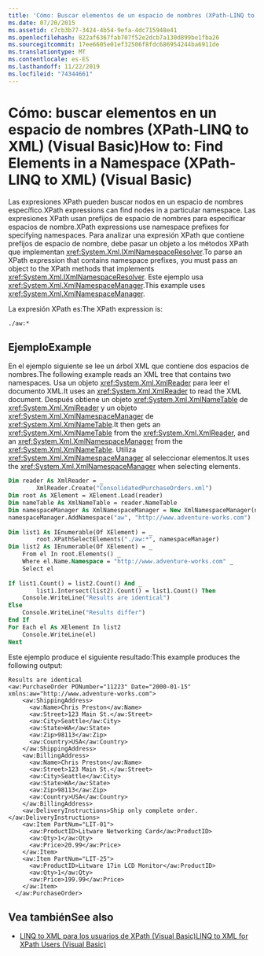 ```yaml
---
title: 'Cómo: Buscar elementos de un espacio de nombres (XPath-LINQ to XML)'
ms.date: 07/20/2015
ms.assetid: c7cb3b77-3424-4b54-9efa-4dc715948e41
ms.openlocfilehash: 822af6367fab707f52e2dcb7a130d899be1fba26
ms.sourcegitcommit: 17ee6605e01ef32506f8fdc686954244ba6911de
ms.translationtype: MT
ms.contentlocale: es-ES
ms.lasthandoff: 11/22/2019
ms.locfileid: "74344661"
---
```

# <a name="how-to-find-elements-in-a-namespace-xpath-linq-to-xml-visual-basic"></a><span data-ttu-id="3abfc-102">Cómo: buscar elementos en un espacio de nombres (XPath-LINQ to XML) (Visual Basic)</span><span class="sxs-lookup"><span data-stu-id="3abfc-102">How to: Find Elements in a Namespace (XPath-LINQ to XML) (Visual Basic)</span></span>
<span data-ttu-id="3abfc-103">Las expresiones XPath pueden buscar nodos en un espacio de nombres específico.</span><span class="sxs-lookup"><span data-stu-id="3abfc-103">XPath expressions can find nodes in a particular namespace.</span></span> <span data-ttu-id="3abfc-104">Las expresiones XPath usan prefijos de espacio de nombres para especificar espacios de nombre.</span><span class="sxs-lookup"><span data-stu-id="3abfc-104">XPath expressions use namespace prefixes for specifying namespaces.</span></span> <span data-ttu-id="3abfc-105">Para analizar una expresión XPath que contiene prefijos de espacio de nombre, debe pasar un objeto a los métodos XPath que implementan <xref:System.Xml.IXmlNamespaceResolver>.</span><span class="sxs-lookup"><span data-stu-id="3abfc-105">To parse an XPath expression that contains namespace prefixes, you must pass an object to the XPath methods that implements <xref:System.Xml.IXmlNamespaceResolver>.</span></span> <span data-ttu-id="3abfc-106">Este ejemplo usa <xref:System.Xml.XmlNamespaceManager>.</span><span class="sxs-lookup"><span data-stu-id="3abfc-106">This example uses <xref:System.Xml.XmlNamespaceManager>.</span></span>  
  
 <span data-ttu-id="3abfc-107">La expresión XPath es:</span><span class="sxs-lookup"><span data-stu-id="3abfc-107">The XPath expression is:</span></span>  
  
 `./aw:*`  
  
## <a name="example"></a><span data-ttu-id="3abfc-108">Ejemplo</span><span class="sxs-lookup"><span data-stu-id="3abfc-108">Example</span></span>  
 <span data-ttu-id="3abfc-109">En el ejemplo siguiente se lee un árbol XML que contiene dos espacios de nombres.</span><span class="sxs-lookup"><span data-stu-id="3abfc-109">The following example reads an XML tree that contains two namespaces.</span></span> <span data-ttu-id="3abfc-110">Usa un objeto <xref:System.Xml.XmlReader> para leer el documento XML.</span><span class="sxs-lookup"><span data-stu-id="3abfc-110">It uses an <xref:System.Xml.XmlReader> to read the XML document.</span></span> <span data-ttu-id="3abfc-111">Después obtiene un objeto <xref:System.Xml.XmlNameTable> de <xref:System.Xml.XmlReader> y un objeto <xref:System.Xml.XmlNamespaceManager> de <xref:System.Xml.XmlNameTable>.</span><span class="sxs-lookup"><span data-stu-id="3abfc-111">It then gets an <xref:System.Xml.XmlNameTable> from the <xref:System.Xml.XmlReader>, and an <xref:System.Xml.XmlNamespaceManager> from the <xref:System.Xml.XmlNameTable>.</span></span> <span data-ttu-id="3abfc-112">Utiliza <xref:System.Xml.XmlNamespaceManager> al seleccionar elementos.</span><span class="sxs-lookup"><span data-stu-id="3abfc-112">It uses the <xref:System.Xml.XmlNamespaceManager> when selecting elements.</span></span>  
  
```vb  
Dim reader As XmlReader = _  
        XmlReader.Create("ConsolidatedPurchaseOrders.xml")  
Dim root As XElement = XElement.Load(reader)  
Dim nameTable As XmlNameTable = reader.NameTable  
Dim namespaceManager As XmlNamespaceManager = New XmlNamespaceManager(nameTable)  
namespaceManager.AddNamespace("aw", "http://www.adventure-works.com")  
  
Dim list1 As IEnumerable(Of XElement) = _  
        root.XPathSelectElements("./aw:*", namespaceManager)  
Dim list2 As IEnumerable(Of XElement) = _  
    From el In root.Elements() _  
    Where el.Name.Namespace = "http://www.adventure-works.com" _  
    Select el  
  
If list1.Count() = list2.Count() And _  
        list1.Intersect(list2).Count() = list1.Count() Then  
    Console.WriteLine("Results are identical")  
Else  
    Console.WriteLine("Results differ")  
End If  
For Each el As XElement In list2  
    Console.WriteLine(el)  
Next  
```  
  
 <span data-ttu-id="3abfc-113">Este ejemplo produce el siguiente resultado:</span><span class="sxs-lookup"><span data-stu-id="3abfc-113">This example produces the following output:</span></span>  
  
```console
Results are identical  
<aw:PurchaseOrder PONumber="11223" Date="2000-01-15" xmlns:aw="http://www.adventure-works.com">  
    <aw:ShippingAddress>  
      <aw:Name>Chris Preston</aw:Name>  
      <aw:Street>123 Main St.</aw:Street>  
      <aw:City>Seattle</aw:City>  
      <aw:State>WA</aw:State>  
      <aw:Zip>98113</aw:Zip>  
      <aw:Country>USA</aw:Country>  
    </aw:ShippingAddress>  
    <aw:BillingAddress>  
      <aw:Name>Chris Preston</aw:Name>  
      <aw:Street>123 Main St.</aw:Street>  
      <aw:City>Seattle</aw:City>  
      <aw:State>WA</aw:State>  
      <aw:Zip>98113</aw:Zip>  
      <aw:Country>USA</aw:Country>  
    </aw:BillingAddress>  
    <aw:DeliveryInstructions>Ship only complete order.</aw:DeliveryInstructions>  
    <aw:Item PartNum="LIT-01">  
      <aw:ProductID>Litware Networking Card</aw:ProductID>  
      <aw:Qty>1</aw:Qty>  
      <aw:Price>20.99</aw:Price>  
    </aw:Item>  
    <aw:Item PartNum="LIT-25">  
      <aw:ProductID>Litware 17in LCD Monitor</aw:ProductID>  
      <aw:Qty>1</aw:Qty>  
      <aw:Price>199.99</aw:Price>  
    </aw:Item>  
  </aw:PurchaseOrder>  
```  
  
## <a name="see-also"></a><span data-ttu-id="3abfc-114">Vea también</span><span class="sxs-lookup"><span data-stu-id="3abfc-114">See also</span></span>

- [<span data-ttu-id="3abfc-115">LINQ to XML para los usuarios de XPath (Visual Basic)</span><span class="sxs-lookup"><span data-stu-id="3abfc-115">LINQ to XML for XPath Users (Visual Basic)</span></span>](../../../../visual-basic/programming-guide/concepts/linq/linq-to-xml-for-xpath-users.md)
